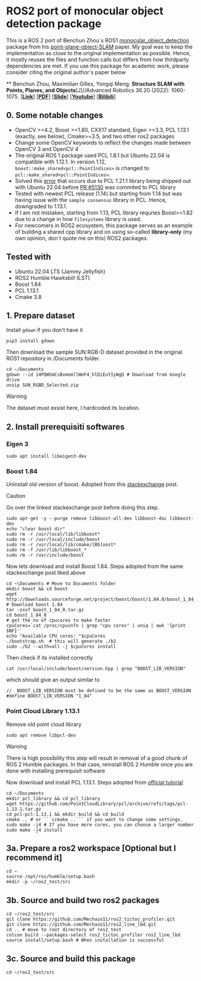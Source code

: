 # ROS2 port of monocular object detection package

This is a ROS 2 port of Benchun Zhou`s ROS1 [monocular_object_detection](https://github.com/benchun123/monocular_object_detection) package from his [point-plane-object-SLAM]() paper. My goal was to keep the implementation as close to the original implementation as possible. Hence, it mostly reuses the files and function calls but differs from how thirdparty dependencies are met. If you use this package for academic work, please consider citing the original author's paper below

** Benchun Zhou, Maximilian Gilles, Yongqi Meng. **Structure SLAM with Points, Planes, and Objects**[J]//Advanced Robotics 36.20 (2022): 1060-1075. [[**Link**](https://www.tandfonline.com/doi/full/10.1080/01691864.2022.2123253)] [[**PDF**](./README_Picture/2022_Advanced_Robotics_Publication.pdf)]  [[**Slide**](./README_Picture/2022_Advanced_Robotics_Slide.pdf)]
 [[**Youtube**](https://youtu.be/nBbGTFeUh88)] [[**Bilibili**](https://www.bilibili.com/video/BV1JM4y167uT)]


## 0. Some notable changes
* OpenCV >=4.2, Boost >=1.80, CXX17 standard, Eigen >=3.3, PCL 1.13.1 (exactly, see below), Cmake>=3.5, and two other ros2 packages
* Change some OpenCV keywords to reflect the changes made between OpenCV 3 and OpenCV 4
* The original ROS 1 package used PCL 1.8.1 but Ubuntu 22.04 is compatible with 1.12.1. In version 1.12, ```boost::make_shared<pcl::PointIndices>``` is changed to ```pcl::make_shared<pcl::PointIndices>```.  
* Solved this [error](https://github.com/PointCloudLibrary/pcl/issues/5063) that occurs due to PCL 1.21.1 library being shipped out with Ubuntu 22.04 before [PR #5130](https://github.com/PointCloudLibrary/pcl/pull/5130) was commited to PCL library
* Tested with newest PCL release (1.14) but starting from 1.14 but was having issue with the ```sample consensus``` library in PCL. Hence, downgraded to 1.13.1.
* If I am not mistaken, starting from 1.13, PCL library requries Boost>=1.82 due to a change in how ```filesystems``` library is used. 
* For newcomers in ROS2 ecosystem, this package serves as an example of building a shared cpp library and on using so-called **library-only** (my own opinion, don`t quote me on this) ROS2 packages.

## Tested with
* Ubuntu 22.04 LTS (Jammy Jellyfish)
* ROS2 Humble Hawksbill (LST)
* Boost 1.84
* PCL 1.13.1
* Cmake 3.8

## 1. Prepare dataset
Install ```gdown``` if you don't have it
```
pip3 install gdown
```
Then download the sample SUN RGB-D dataset provided in the original ROS1 repository in /Documents folder. 
```
cd ~/Documents
gdown --id 14PQWSmCsBvmomllWeF4_hlDiEuYIyWgQ # Download from Google drive
unzip SUN_RGBD_Selected.zip 
```
> [!WARNING]  
> The dataset must exsist here, I hardcoded its location.

## 2. Install prerequisiti softwares

### Eigen 3
```
sudo apt install libeigen3-dev
```

### Boost 1.84
Uninstall old version of boost. Adopted from this [stackexchange](https://stackoverflow.com/questions/8430332/uninstall-boost-and-install-another-version) post.
> [!CAUTION]
> Go over the linked stackexchange post before doing this step.
```
sudo apt-get -y --purge remove libboost-all-dev libboost-doc libboost-dev
echo "clear boost dir"
sudo rm -r /usr/local/lib/libboost*
sudo rm -r /usr/local/include/boost
sudo rm -r /usr/local/lib/cmake/[Bb]oost*
sudo rm -f /usr/lib/libboost_*
sudo rm -r /usr/include/boost
```
Now lets download and install Boost 1.84. Steps adopted from the same stackexchange post liked above
```
cd ~\Documents # Move to Documents folder
mkdir boost && cd boost
wget http://downloads.sourceforge.net/project/boost/boost/1.84.0/boost_1_84_0.tar.gz # Download boost 1.84
tar -zxvf boost_1_84_0.tar.gz
cd boost_1_84_0
# get the no of cpucores to make faster
cpuCores=`cat /proc/cpuinfo | grep "cpu cores" | uniq | awk '{print $NF}'`
echo "Available CPU cores: "$cpuCores
./bootstrap.sh  # this will generate ./b2
sudo ./b2 --with=all -j $cpuCores install
```

Then check if its installed correctly
```
cat /usr/local/include/boost/version.hpp | grep "BOOST_LIB_VERSION"
```
which should give an output similar to 
```
//  BOOST_LIB_VERSION must be defined to be the same as BOOST_VERSION
#define BOOST_LIB_VERSION "1_84"
```

### Point Cloud Library 1.13.1

Remove old point cloud library

```
sudo apt remove libpcl-dev

```
> [!WARNING]
> There is high possibility this step will result in removal of a good chunk of ROS 2 Humble packages. In that case, reinstall ROS 2 Humble once you are done with installing prerequisit software

Now download and install PCL 1.13.1. Steps adopted from [official tutorial](https://pcl.readthedocs.io/projects/tutorials/en/latest/compiling_pcl_posix.html)
```
cd ~/Documents
mkdir pcl_library && cd pcl_library
wget https://github.com/PointCloudLibrary/pcl/archive/refs/tags/pcl-1.13.1.tar.gz
cd pcl-pcl-1.13.1 && mkdir build && cd build
cmake .. # or ```ccmake ..``` if you want to change some settings.
sudo make -j4 # If you have more cores, you can choose a larger number
sudo make -j4 install
```
## 3a. Prepare a ros2 workspace [Optional but I recommend it]
```
cd ~
source /opt/ros/humble/setup.bash
mkdir -p ~/ros2_test/src
```

## 3b. Source and build two ros2 packages
```
cd ~/ros2_test/src
git clone https://github.com/Mechazo11/ros2_tictoc_profiler.git
git clone https://github.com/Mechazo11/ros2_line_lbd.git
cd .. # move to root directory of ros2_test
colcon build --packages-select ros2_tictoc_profiler ros2_line_lbd
source install/setup.bash # When installation is successful
```

## 3c. Source and build this package
```
cd ~/ros2_test/src

```
